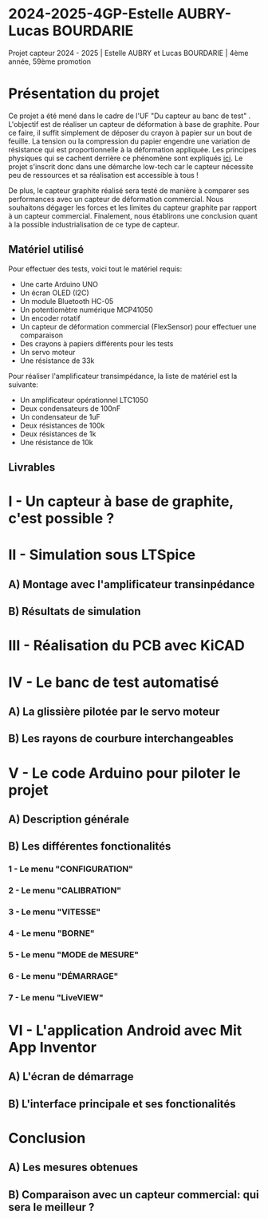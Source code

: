 # 2024-2025-4GP-Estelle AUBRY-Lucas BOURDARIE
Projet capteur 2024 - 2025 | Estelle AUBRY et Lucas BOURDARIE | 4ème année, 59ème promotion

# Présentation du projet 
 
Ce projet a été mené dans le cadre de l'UF  "Du capteur au banc de test" . L'objectif est de réaliser un capteur de déformation à base de graphite. Pour ce faire, il suffit simplement de déposer du crayon à papier sur un bout de feuille. La tension ou la compression du papier engendre une variation de résistance qui est proportionnelle à la déformation appliquée. Les principes physiques qui se cachent derrière ce phénomène sont expliqués [ici](https://github.com/MOSH-Insa-Toulouse/2024-2025-4GP-Haistelle-Lucbourd/blob/main/README.md#i---un-capteur-%C3%A0-base-de-graphite-cest-possible-). Le projet s'inscrit donc dans une démarche low-tech car le capteur nécessite peu de ressources et sa réalisation est accessible à tous !

De plus, le capteur graphite réalisé sera testé de manière à comparer ses performances avec un capteur de déformation commercial. Nous souhaitons dégager les forces et les limites du capteur graphite par rapport à un capteur commercial. Finalement, nous établirons une conclusion quant à la possible industrialisation de ce type de capteur. 

<div align="justify"> </div>
  
## Matériel utilisé 
Pour effectuer des tests, voici tout le matériel requis:
- Une carte Arduino UNO
- Un écran OLED (I2C) 
- Un module Bluetooth HC-05
- Un potentiomètre numérique MCP41050
- Un encoder rotatif
- Un capteur de déformation commercial (FlexSensor) pour effectuer une comparaison
- Des crayons à papiers différents pour les tests
- Un servo moteur
- Une résistance de 33k

Pour réaliser l'amplificateur transimpédance, la liste de matériel est la suivante:
- Un amplificateur opérationnel LTC1050
- Deux condensateurs de 100nF
- Un condensateur de 1uF
- Deux résistances de 100k
- Deux résistances de 1k
- Une résistance de 10k
  
 ## Livrables

# I - Un capteur à base de graphite, c'est possible ?

# II - Simulation sous LTSpice

## A) Montage avec l'amplificateur transinpédance

## B) Résultats de simulation

# III - Réalisation du PCB avec KiCAD

# IV - Le banc de test automatisé

## A) La glissière pilotée par le servo moteur

## B) Les rayons de courbure interchangeables

# V - Le code Arduino pour piloter le projet

## A) Description générale 

## B) Les différentes fonctionalités

### 1 - Le menu "CONFIGURATION"
### 2 - Le menu "CALIBRATION"
### 3 - Le menu "VITESSE"
### 4 - Le menu "BORNE"
### 5 - Le menu "MODE de MESURE"
### 6 - Le menu "DÉMARRAGE"
### 7 - Le menu "LiveVIEW"

# VI - L'application Android avec Mit App Inventor

## A) L'écran de démarrage

## B) L'interface principale et ses fonctionalités

# Conclusion
## A) Les mesures obtenues

## B) Comparaison avec un capteur commercial: qui sera le meilleur ?
